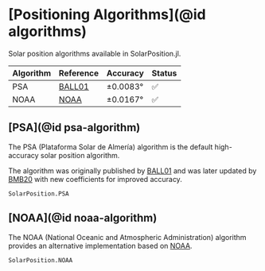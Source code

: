 # [Positioning Algorithms](@id algorithms)

Solar position algorithms available in SolarPosition.jl.

| Algorithm | Reference       | Accuracy | Status |
| --------- | --------------- | -------- | ------ |
| PSA       | [BALL01](@cite) | ±0.0083° | ✅     |
| NOAA      | [NOAA](@cite)   | ±0.0167° | ✅     |

## [PSA](@id psa-algorithm)

The PSA (Plataforma Solar de Almería) algorithm is the default high-accuracy solar
position algorithm.

The algorithm was originally published by [BALL01](@cite) and was later updated by
[BMB20](@cite) with new coefficients for improved accuracy.

```@docs
SolarPosition.PSA
```

## [NOAA](@id noaa-algorithm)

The NOAA (National Oceanic and Atmospheric Administration) algorithm provides an
alternative implementation based on [NOAA](@cite).

```@docs
SolarPosition.NOAA
```
